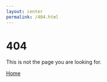```yaml
---
layout: center
permalink: /404.html
---
```


# 404

This is not the page you are looking for.

<div class="mt3">
  <a href="{{ site.baseurl }}/" class="button button-blue button-big">Home</a>
</div>
